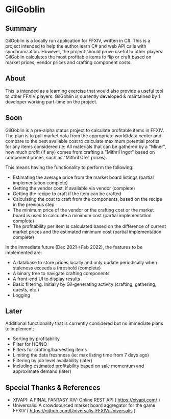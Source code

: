 # GilGoblin

## Summary

GilGoblin is a locally run application for FFXIV, written in C#. This is a project intended to help the author learn C# and web API calls with synchronization. However, the project should prove useful to other players. GilGoblin calculates the most profitable items to flip or craft based on market prices, vendor prices and crafting component costs. 

## About
This is intended as a learning exercise that would also provide a useful tool to other FFXIV players. GilGoblin is currently developed & maintained by 1 developer working part-time on the project.

## Soon

GilGoblin is a pre-alpha status project to calculate profitable items in FFXIV. The plan is to pull market data from the appropriate world/data center and compare to the best available cost to calculate maximum potential profits for any items considered (ie: All materials that can be gathered by a "Miner", how much profit (if any) comes from crafting a "Mithril Ingot" based on component prices, such as "Mithril Ore" prices).

This means having the functionality to perform the following: 

* Estimating the average price from the market board listings (partial implementation complete)
* Getting the vendor cost, if available via vendor (complete)
* Getting the recipe to craft if the item can be crafted 
* Calculating the cost to craft from the components, based on the recipe in the previous step
* The minimum price of the vendor or the crafting cost or the market board is used to calculate a minimum cost (partial implementation complete)
* The profitability per item is calculated based on the difference of current market prices and the estimated minimum cost (partial implementation complete)

In the immediate future (Dec 2021->Feb 2022), the features to be implemented are:

* A database to store prices locally and only update periodically when staleness exceeds a threshold (complete)
* A binary tree to navigate crafting components
* A front-end UI to display results
* Basic filtering. Initially by Gil-generating activity (crafting, gathering, quests, etc.)
* Logging

## Later

Additional functionality that is currently considered but no immediate plans to implement:

* Sorting by profitability
* Filter for HQ/NQ
* Filters for crafting/harvesting items
* Limiting the data freshness (ie: max listing time from 7 days ago)
* Filtering by job level availability (later)
* Including estimated profitability based on sale momentum and approximate demand (later)

## Special Thanks & References

* XIVAPI: A FINAL FANTASY XIV: Online REST API ( https://xivapi.com/ )
* Universalis: A crowdsourced market board aggregator for the game FFXIV ( https://github.com/Universalis-FFXIV/Universalis )
